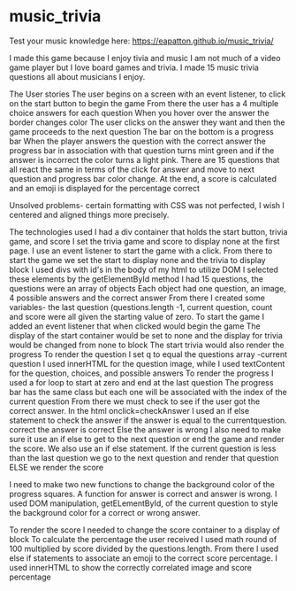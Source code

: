 # music_trivia

Test your music knowledge here: 
https://eapatton.github.io/music_trivia/ 

I made this game because I enjoy tivia and music 
I am not much of a video game player but I love board games and trivia.
I made 15 music trivia questions all about musicians I enjoy.

The User stories
The user begins on a screen with an event listener, to click on the start button to begin the game
From there the user has a 4 multiple choice answers for each question
When you hover over the answer the border changes color
The user clicks on the answer they want and then the game proceeds to the next question
The bar on the bottom is a progress bar
When the player answers the question with the correct answer the progress bar in association with that question turns mint green and if the answer is incorrect the color turns a light pink. 
There are 15 questions that all react the same in terms of the click for answer and move to next question and progress bar color change.
At the end, a score is calculated and an emoji is displayed for the percentage correct

Unsolved problems- certain formatting with CSS was not perfected, I wish I centered and aligned things more precisely.

The technologies used
I had a div container that holds the start button, trivia game, and score
I set the trivia game and score to display none at the first page.
I use an event listener to start the game with a click.
From there to start the game we set the start to display none and the trivia to display block
I used divs with id's in the body of my html to utilize DOM
I selected these elements by the getElementById method
I had 15 questions, the questions were an array of objects
Each object had one question, an image, 4 possible answers and the correct answer
From there I created some variables- the last question (questions.length -1, current question, count and score were all given the starting value of zero.
To start the game I added an event listener that when clicked would begin the game
The display of the start container would be set to none and the display for trivia would be changed from none to block
The start trivia would also render the progress
To render the question I set q to equal the questions array -current question
I used innerHTML for the question image, while I used textContent for the question, choices, and possible answers
To render the progress I used a for loop to start at zero and end at the last question
The progress bar has the same class but each one will be associated with the index of the current question
From there we must check to see if the user got the correct answer.
In the html onclick=checkAnswer
I used an if else statement to check the answer
if the answer is equal to the currentquestion. correct the answer is correct
Else the answer is wrong
I also need to make sure it use an if else to get to the next question or end the game and render the score. We also use an if else statement. If the current question is less than the last question we go to the next question and render that question ELSE we render the score

I need to make two new functions to change the background color of the progress squares.
A function for answer is correct and answer is wrong. I used DOM manipulation, getELementById, of the current question to style the background color for a correct or wrong answer.


To render the score I needed to change the score container to a display of block
To calculate the percentage the user received I used math round of 100 multiplied by score divided by the questions.length.
From there I used else if statements to associate an emoji to the correct score percentage.
I used innerHTML to show the correctly correlated image and score percentage 

